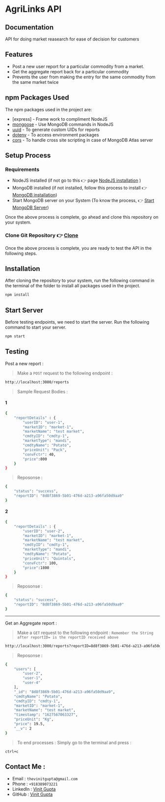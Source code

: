 # AgriLinks API
## Documentation

API for doing market reasearch for ease of decision for customers 

## Features

- Post a new user report for a particular commodity from a market.
- Get the aggregate report back for a particular commodity
- Prevents the user from making the entry for the same commodity from the same market twice


## npm Packages Used

The npm packages used in the project are:

- [express] - Frame work to compliment NodeJS
- [mongoose](https://mongoosejs.com/) - Use MongoDB commands in NodeJS
- [uuid](https://www.npmjs.com/package/uuid) - To generate custom UIDs for reports
- [dotenv](https://www.npmjs.com/package/dotenv) - To access environment packages
- [cors](https://www.npmjs.com/package/cors) - To handle cross site scripting in case of MongoDB Atlas server

## Setup Process

### Requirements 
- NodeJS installed (if not go to this 👉 page [NodeJS installation](https://nodejs.org/en/download/) )
- MongoDB installed (if not installed, follow this process to install 👉 [MongoDB installation](https://medium.com/@LondonAppBrewery/how-to-download-install-mongodb-on-windows-4ee4b3493514))
- Start MongoDB server on your System (To know the process, 👉 [Start MongoDB Server](https://stackoverflow.com/questions/20796714/how-do-i-start-mongo-db-from-windows))

Once the above process is complete, go ahead and clone this repository on your system.

### Clone Git Repository 👉 [Clone](https://docs.github.com/en/github/creating-cloning-and-archiving-repositories/cloning-a-repository-from-github/cloning-a-repository)

Once the above process is complete, you are ready to test the API in the following steps.
## Installation

After cloning the repository to your system, run the following command in the terminal of the folder to install all packages used in the project.

```sh
npm install
```


## Start Server

Before testing endpoints, we need to start the server.
Run the following command to start your server.

```sh
npm start
```

## Testing 


Post a new report : 
>Make a `POST` request to the following endpoint : 
```sh
http://localhost:3000/reports
```
>Sample Request Bodies :

#### 1
```sh
{
    "reportDetails" : {
        "userID": "user-1",
        "marketID": "market-1",
        "marketName": "test market",
        "cmdtyID": "cmdty-1",
        "marketType": "mandi",
        "cmdtyName": "Potato",
        "priceUnit": "Pack",
        "convFctr": 40,
        "price":800
    }
}
```
> Reposonse : 
```sh
{
    "status": "success",
    "reportID": "8d8f3869-5b01-476d-a213-a96fa50d9aa9"
}
```
#### 2
```sh
{
    "reportDetails" : {
        "userID": "user-2",
        "marketID": "market-1",
        "marketName": "test market",
        "cmdtyID": "cmdty-1",
        "marketType": "mandi",
        "cmdtyName": "Potato",
        "priceUnit": "Quintals",
        "convFctr": 100,
        "price":1800
    }
}
```
> Reposonse : 
```sh
{
    "status": "success",
    "reportID": "8d8f3869-5b01-476d-a213-a96fa50d9aa9"
}
```
***
Get an Aggregate report : 
>Make a `GET` request to the following endpoint : 
``Remember the String after reportID= is the reportID received above``
```sh
http://localhost:3000/reports?reportID=8d8f3869-5b01-476d-a213-a96fa50d9aa9
```
> Reposonse : 
```sh
{
    "users": [
        "user-2",
        "user-1",
        "user-4"
    ],
    "_id": "8d8f3869-5b01-476d-a213-a96fa50d9aa9",
    "cmdtyName": "Potato",
    "cmdtyID": "cmdty-1",
    "marketID": "market-1",
    "marketName": "test market",
    "timestamp": "1627567063327",
    "priceUnit": "Kg",
    "price": 19.5,
    "__v": 2
}
```
>To end processes : 
Simply go to the terminal and press :

``
ctrl+c
``

## Contact Me :

- Email : ``thevinitgupta@gmail.com``
- Phone : ``+918389073221``
- LinkedIn : [Vinit Gupta](https://www.linkedin.com/in/thevinitgupta/)
- GitHub : [Vinit Gupta](https://github.com/thevinitgupta)

